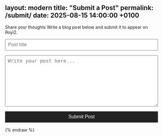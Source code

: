 layout: modern
title: "Submit a Post"
permalink: /submit/
date: 2025-08-15 14:00:00 +0100
---

Share your thoughts
Write a blog post below and submit it to appear on Royi2.

<form id="guest-post-form" style="display: flex; flex-direction: column; gap: 1rem; max-width: 600px;">
  <input type="text" name="title" placeholder="Post title" required style="padding: 0.5rem; font-size: 1rem;">
  <textarea name="body" placeholder="Write your post here..." required rows="8" style="padding: 0.5rem; font-size: 1rem;"></textarea>
  <button type="submit" style="padding: 0.6rem 1rem; background-color: #222; color: #fff; border: none; font-size: 1rem; cursor: pointer;">
    Submit Post
  </button>
</form>

<p id="response-message" style="margin-top: 1rem;"></p>

<script>
  document.getElementById("guest-post-form").addEventListener("submit", async function(e) {
    e.preventDefault();
    const form = e.target;
    const title = form.title.value.trim();
    const body = form.body.value.trim();

    if (!title || !body) {
      document.getElementById("response-message").textContent = "Please fill out both fields.";
      return;
    }

    try {
      const response = await fetch("https://silver-boba-68fd60.netlify.app/.netlify/functions/submit-post", {
        method: "POST",
        headers: { "Content-Type": "application/json" },
        body: JSON.stringify({ title, body })
      });

      if (!response.ok) throw new Error("Network response was not ok");

      const result = await response.json();
      document.getElementById("response-message").textContent = result.message || "Post submitted!";
    } catch (error) {
      document.getElementById("response-message").textContent = "Submission failed. Please try again.";
      console.error("Submission error:", error);
    }
  });
</script>
{% endraw %}



